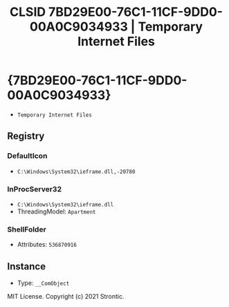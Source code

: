 ﻿---
title: "CLSID 7BD29E00-76C1-11CF-9DD0-00A0C9034933 | Temporary Internet Files"
excerpt: What is COM-Object CLSID 7BD29E00-76C1-11CF-9DD0-00A0C9034933?
---

# {7BD29E00-76C1-11CF-9DD0-00A0C9034933}

* `Temporary Internet Files`

## Registry


### DefaultIcon

* `C:\Windows\System32\ieframe.dll,-20780`

### InProcServer32

* `C:\Windows\System32\ieframe.dll`
* ThreadingModel: `Apartment`

### ShellFolder

* Attributes: `536870916`

## Instance

* Type: `__ComObject`

MIT License. Copyright (c) 2021 Strontic.


